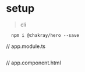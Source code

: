 # setup

> cli
```
  npm i @chakray/hero --save
```

// app.module.ts
```
```

// app.component.html
```
```
